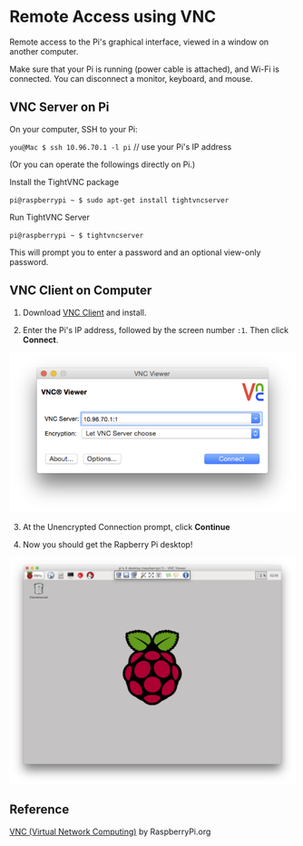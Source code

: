 # Remote Access using VNC

Remote access to the Pi's graphical interface, viewed in a window on another computer.

Make sure that your Pi is running (power cable is attached), and Wi-Fi is connected. You can disconnect a monitor, keyboard, and mouse.


## VNC Server on Pi

On your computer, SSH to your Pi:

`you@Mac $ ssh 10.96.70.1 -l pi` // use your Pi's IP address

(Or you can operate the followings directly on Pi.)

Install the TightVNC package

`pi@raspberrypi ~ $ sudo apt-get install tightvncserver`

Run TightVNC Server

`pi@raspberrypi ~ $ tightvncserver`

This will prompt you to enter a password and an optional view-only password.

## VNC Client on Computer

1. Download [VNC Client](http://www.realvnc.com/download/vnc/latest) and install.

2. Enter the Pi's IP address, followed by the screen number `:1`. Then click **Connect**.

![image](images/vnc-viewer.png)

3. At the Unencrypted Connection prompt, click **Continue**

4. Now you should get the Rapberry Pi desktop!

![image](images/vnc-pi.png)


## Reference

[VNC (Virtual Network Computing)](http://www.raspberrypi.org/documentation/remote-access/vnc/README.md) by RaspberryPi.org 
